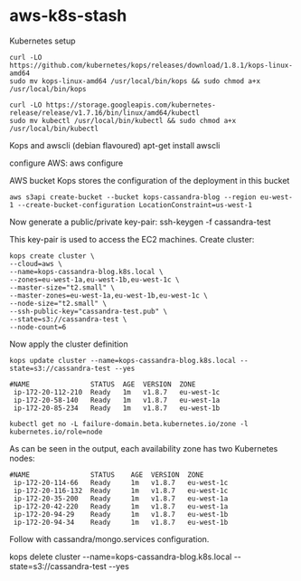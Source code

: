# aws-k8s-stash

Kubernetes setup
```
curl -LO https://github.com/kubernetes/kops/releases/download/1.8.1/kops-linux-amd64 
sudo mv kops-linux-amd64 /usr/local/bin/kops && sudo chmod a+x /usr/local/bin/kops

curl -LO https://storage.googleapis.com/kubernetes-release/release/v1.7.16/bin/linux/amd64/kubectl
sudo mv kubectl /usr/local/bin/kubectl && sudo chmod a+x /usr/local/bin/kubectl
```
Kops and awscli (debian flavoured)
apt-get install awscli

configure AWS:
aws configure

AWS bucket Kops stores the configuration of the deployment in this bucket
```
aws s3api create-bucket --bucket kops-cassandra-blog --region eu-west-1 --create-bucket-configuration LocationConstraint=us-west-1
```
Now generate a public/private key-pair:
ssh-keygen -f cassandra-test

This key-pair is used to access the EC2 machines. Create cluster:
```
kops create cluster \
--cloud=aws \
--name=kops-cassandra-blog.k8s.local \
--zones=eu-west-1a,eu-west-1b,eu-west-1c \
--master-size="t2.small" \
--master-zones=eu-west-1a,eu-west-1b,eu-west-1c \
--node-size="t2.small" \
--ssh-public-key="cassandra-test.pub" \
--state=s3://cassandra-test \
--node-count=6
```
Now apply the cluster definition
```
kops update cluster --name=kops-cassandra-blog.k8s.local --state=s3://cassandra-test --yes
```
```
#NAME               STATUS  AGE  VERSION  ZONE
 ip-172-20-112-210  Ready   1m   v1.8.7   eu-west-1c
 ip-172-20-58-140   Ready   1m   v1.8.7   eu-west-1a
 ip-172-20-85-234   Ready   1m   v1.8.7   eu-west-1b
```
```
kubectl get no -L failure-domain.beta.kubernetes.io/zone -l kubernetes.io/role=node 
```
As can be seen in the output, each availability zone has two Kubernetes nodes:
```
#NAME               STATUS    AGE  VERSION  ZONE
 ip-172-20-114-66   Ready     1m   v1.8.7   eu-west-1c
 ip-172-20-116-132  Ready     1m   v1.8.7   eu-west-1c
 ip-172-20-35-200   Ready     1m   v1.8.7   eu-west-1a
 ip-172-20-42-220   Ready     1m   v1.8.7   eu-west-1a
 ip-172-20-94-29    Ready     1m   v1.8.7   eu-west-1b
 ip-172-20-94-34    Ready     1m   v1.8.7   eu-west-1b
```
Follow with cassandra/mongo.services configuration.

kops delete cluster --name=kops-cassandra-blog.k8s.local --state=s3://cassandra-test --yes

